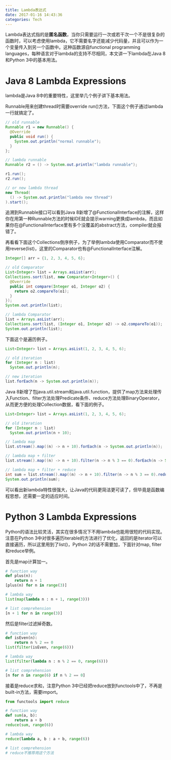 ```yaml
---
title: Lambda表达式
date: 2017-01-16 14:43:36
categories: Tech
---
```


Lambda表达式指的是**匿名函数**，当你只需要运行一次或若干次一个不是很复杂的函数时，可以考虑使用lambda，它不需要名字还能减少代码量，并且可以作为一个变量传入到另一个函数中。这种函数源自functional programming languages，每种语言对于lambda的支持不尽相同，本文讲一下lambda在Java 8和Python 3中的基本用法。

<!-- more -->

# Java 8 Lambda Expressions

lambda是Java 8中的重要特性，这里举几个例子讲下基本用法。

Runnable用来创建thread时需要override run()方法，下面这个例子通过lambda一行就搞定了。

```java
// old runnable
Runnable r1 = new Runnable() {
  @Override
  public void run() {
    System.out.println("normal runnable");
  }
};

// lambda runnable
Runnable r2 = () -> System.out.println("lambda runnable");

r1.run();
r2.run();

// or new lambda thread
new Thread(
  () -> System.out.println("lambda new thread")
).start();
```

追溯到Runnable接口可以看到Java 8新增了@FunctionalInterface的注解，这样你在用第一种Runnable方法的时候IDE就会提示warning更换成lambda，而且如果你在@FunctionalInterface里有多个没覆盖的abstract方法，compiler就会报错了。

再看看下面这个Collections倒序例子，为了举例lambda使用Comparator而不使用reverse(list)，这里的Comparator也有@FunctionalInterface注解。

```java
Integer[] arr = {1, 2, 3, 4, 5, 6};

// old Comparator
List<Integer> list = Arrays.asList(arr);
Collections.sort(list, new Comparator<Integer>() {
  @Override
  public int compare(Integer o1, Integer o2) {
    return o2.compareTo(o1);
  }
});
System.out.println(list);

// lambda Comparator
list = Arrays.asList(arr);
Collections.sort(list, (Integer o1, Integer o2) -> o2.compareTo(o1));
System.out.println(list);
```

下面这个是遍历例子。

```java
List<Integer> list = Arrays.asList(1, 2, 3, 4, 5, 6);

// old iteration
for (Integer n : list)
  System.out.println(n);

// new iteration
list.forEach(n -> System.out.println(n));
```

Java 8新增了包java.util.stream和java.util.function，提供了map方法来处理传入Function、filter方法处理Predicate条件、reduce方法处理BinaryOperator，从而更方便的处理Collection数据，看下面的例子。

```java
List<Integer> list = Arrays.asList(1, 2, 3, 4, 5, 6);

// old iteration
for (Integer n : list)
  System.out.println(n + 10);

// lambda map
list.stream().map((n) -> n + 10).forEach(n -> System.out.println(n));

// lambda map + filter
list.stream().map((n) -> n + 10).filter(n -> n % 3 == 0).forEach(n -> System.out.println(n));

// lambda map + filter + reduce
int sum = list.stream().map((n) -> n + 10).filter(n -> n % 3 == 0).reduce((a, b) -> a + b).get();
System.out.println(sum);
```

可以看出新lambda特性很强大，让Java的代码更简洁更可读了，但毕竟是函数编程思想，还需要一定的适应时间。

# Python 3 Lambda Expressions

Python的语法比较灵活，其实在很多情况下不用lambda也能用很短的代码实现。注意在Python 3中对很多遍历iterable的方法进行了优化，返回的是iterator可以直接遍历，所以这里用到了list()，Python 2的话不需要加，下面针对map, filter和reduce举例。

首先是map计算加一。

```python
# function way
def plus(n):
    return n + 1
[plus(n) for n in range(3)]

# lambda way
list(map(lambda n : n + 1, range(3)))

# list comprehension
[n + 1 for n in range(3)]
```

然后是filter过滤掉奇数。

```python
# function way
def isEven(n):
    return n % 2 == 0
list(filter(isEven, range(6)))

# lambda way
list(filter(lambda n : n % 2 == 0, range(6)))

# list comprehension
[n for n in range(6) if n % 2 == 0]
```

接着是reduce求和，注意Python 3中已经把reduce放到functools中了，不再是built-in方法，需要import。

```python
from functools import reduce

# function way
def sum(a, b):
    return a + b
reduce(sum, range(6))

# lambda way
reduce(lambda a, b : a + b, range(6))

# list comprehension
# reduce不推荐用这个方法
```

